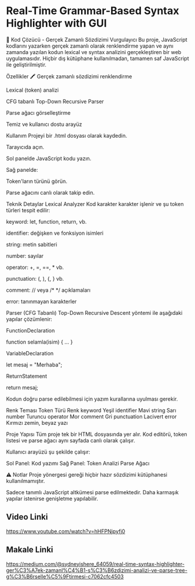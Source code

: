 # Real-Time Grammar-Based Syntax Highlighter with GUI
🎯 Kod Çözücü - Gerçek Zamanlı Sözdizimi Vurgulayıcı
Bu proje, JavaScript kodlarını yazarken gerçek zamanlı olarak renklendirme yapan ve aynı zamanda yazılan kodun lexical ve syntax analizini gerçekleştiren bir web uygulamasıdır. Hiçbir dış kütüphane kullanılmadan, tamamen saf JavaScript ile geliştirilmiştir.

 Özellikler
🖍 Gerçek zamanlı sözdizimi renklendirme

 Lexical (token) analizi

 CFG tabanlı Top-Down Recursive Parser

 Parse ağacı görselleştirme

 Temiz ve kullanıcı dostu arayüz

 Kullanım
Projeyi bir .html dosyası olarak kaydedin.

Tarayıcıda açın.

Sol panelde JavaScript kodu yazın.

Sağ panelde:

Token'ların türünü görün.

Parse ağacını canlı olarak takip edin.

 Teknik Detaylar
Lexical Analyzer
Kod karakter karakter işlenir ve şu token türleri tespit edilir:

keyword: let, function, return, vb.

identifier: değişken ve fonksiyon isimleri

string: metin sabitleri

number: sayılar

operator: +, =, ==, * vb.

punctuation: (, ), {, } vb.

comment: // veya /* */ açıklamaları

error: tanınmayan karakterler

Parser (CFG Tabanlı)
Top-Down Recursive Descent yöntemi ile aşağıdaki yapılar çözümlenir:

FunctionDeclaration

function selamla(isim) { ... }

VariableDeclaration

let mesaj = "Merhaba";

ReturnStatement

return mesaj;

Kodun doğru parse edilebilmesi için yazım kurallarına uyulması gerekir.

 Renk Teması
Token Türü	Renk
keyword	Yeşil
identifier	Mavi
string	Sarı
number	Turuncu
operator	Mor
comment	Gri
punctuation	Lacivert
error	Kırmızı zemin, beyaz yazı

 Proje Yapısı
Tüm proje tek bir HTML dosyasında yer alır. Kod editörü, token listesi ve parse ağacı aynı sayfada canlı olarak çalışır.


Kullanıcı arayüzü şu şekilde çalışır:

Sol Panel: Kod yazımı
Sağ Panel:
   Token Analizi
   Parse Ağacı
   
⚠ Notlar
Proje yönergesi gereği hiçbir hazır sözdizimi kütüphanesi kullanılmamıştır.

Sadece tanımlı JavaScript altkümesi parse edilmektedir. Daha karmaşık yapılar istenirse genişletme yapılabilir.

## Video Linki
https://www.youtube.com/watch?v=hHFPNjpyfj0

## Makale Linki
https://medium.com/@sydneyishere_64059/real-time-syntax-highlighter-ger%C3%A7ek-zamanl%C4%B1-s%C3%B6zdizimi-analizi-ve-parse-tree-g%C3%B6rselle%C5%9Ftirmesi-c7062cfc4503


